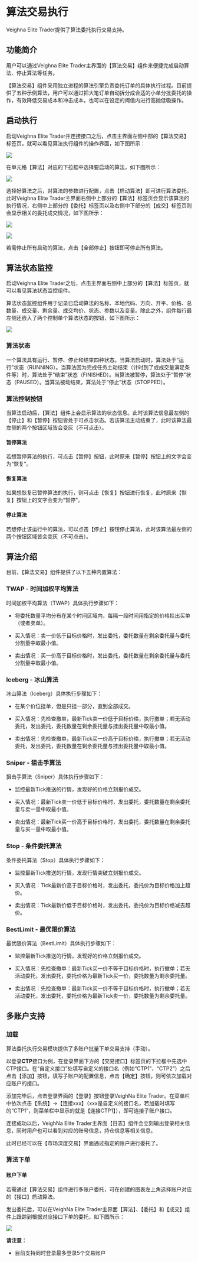 # 算法交易执行

Veighna Elite Trader提供了算法委托执行交易支持。


## 功能简介

用户可以通过Veighna Elite Trader主界面的【算法交易】组件来便捷完成启动算法、停止算法等任务。

【算法交易】组件采用独立进程的算法引擎负责委托订单的具体执行过程。目前提供了五种示例算法，用户可以通过把大笔订单自动拆分成合适的小单分批委托的操作，有效降低交易成本和冲击成本，也可以在设定的阈值内进行高抛低吸操作。


## 启动执行

启动Veighna Elite Trader并连接接口之后，点击主界面左侧中部的【算法交易】标签页，就可以看见算法执行组件的操作界面，如下图所示：

![](https://vnpy-doc.oss-cn-shanghai.aliyuncs.com/elite/algo/1.png)

在单元格【算法】对应的下拉框中选择要启动的算法，如下图所示：

![](https://vnpy-doc.oss-cn-shanghai.aliyuncs.com/elite/algo/2.png)

选择好算法之后，对算法的参数进行配置，点击【启动算法】即可进行算法委托。此时Veighna Elite Trader主界面右侧中上部分的【算法】标签页会显示该算法的执行情况，右侧中上部分的【委托】标签页以及右侧中下部分的【成交】标签页则会显示相关的委托成交情况，如下图所示：

![](https://vnpy-doc.oss-cn-shanghai.aliyuncs.com/elite/algo/5.png)

![](https://vnpy-doc.oss-cn-shanghai.aliyuncs.com/elite/algo/6.png)

若需停止所有启动的算法，点击【全部停止】按钮即可停止所有算法。


## 算法状态监控

启动Veighna Elite Trader之后，点击主界面右侧中上部分的【算法】标签页，就可以看见算法状态监控组件。

算法状态监控组件用于记录已启动算法的名称、本地代码、方向、开平、价格、总数量、成交量、剩余量、成交均价、状态、参数以及变量。除此之外，组件每行最左侧还嵌入了两个控制单个算法状态的按钮，如下图所示：

![](https://vnpy-doc.oss-cn-shanghai.aliyuncs.com/elite/algo/7.png)

### 算法状态

一个算法具有运行、暂停、停止和结束四种状态。当算法启动时，算法处于“运行”状态（RUNNING）。当算法因为完成任务主动结束（计时到了或成交量满足条件等）时，算法处于“结束”状态（FINISHED）。当算法被暂停，算法处于“暂停”状态（PAUSED）。当算法被动结束，算法处于“停止”状态（STOPPED）。

### 算法控制按钮

当算法启动后，【算法】组件上会显示算法的状态信息。此时该算法信息最左侧的【停止】和【暂停】按钮皆处于可点击状态。若该算法主动结束了，此时该算法最左侧的两个按钮区域皆会变灰（不可点击）。

#### 暂停算法

若想暂停算法的执行，可点击【暂停】按钮，此时原来【暂停】按钮上的文字会变为“恢复”。

#### 恢复算法

如果想恢复已暂停算法的执行，则可点击【恢复】按钮进行恢复，此时原来【恢复】按钮上的文字会变为“暂停”。

#### 停止算法

若想停止该运行中的算法，可以点击【停止】按钮停止算法，此时该算法最左侧的两个按钮区域皆会变灰（不可点击）。


## 算法介绍

目前，【算法交易】组件提供了以下五种内置算法：

### TWAP - 时间加权平均算法

时间加权平均算法（TWAP）具体执行步骤如下：

- 将委托数量平均分布在某个时间区域内，每隔一段时间用指定的价格挂出买单（或者卖单）。

- 买入情况：卖一价低于目标价格时，发出委托，委托数量在剩余委托量与委托分割量中取最小值。

- 卖出情况：买一价高于目标价格时，发出委托，委托数量在剩余委托量与委托分割量中取最小值。

### Iceberg - 冰山算法

冰山算法（Iceberg）具体执行步骤如下：

- 在某个价位挂单，但是只挂一部分，直到全部成交。

- 买入情况：先检查撤单，最新Tick卖一价低于目标价格，执行撤单；若无活动委托，发出委托，委托数量在剩余委托量与挂出委托量中取最小值。

- 卖出情况：先检查撤单，最新Tick买一价高于目标价格，执行撤单；若无活动委托，发出委托，委托数量在剩余委托量与挂出委托量中取最小值。

### Sniper - 狙击手算法

狙击手算法（Sniper）具体执行步骤如下：

- 监控最新Tick推送的行情，发现好的价格立刻报价成交。

- 买入情况：最新Tick卖一价低于目标价格时，发出委托，委托数量在剩余委托量与卖一量中取最小值。

- 卖出情况：最新Tick买一价高于目标价格时，发出委托，委托数量在剩余委托量与买一量中取最小值。

### Stop - 条件委托算法

条件委托算法（Stop）具体执行步骤如下：

- 监控最新Tick推送的行情，发现行情突破立刻报价成交。

- 买入情况：Tick最新价高于目标价格时，发出委托，委托价为目标价格加上超价。

- 卖出情况：Tick最新价低于目标价格时，发出委托，委托价为目标价格减去超价。

### BestLimit - 最优限价算法

最优限价算法（BestLimit）具体执行步骤如下：

- 监控最新Tick推送的行情，发现好的价格立刻报价成交。

- 买入情况：先检查撤单：最新Tick买一价不等于目标价格时，执行撤单；若无活动委托，发出委托，委托价格为最新Tick买一价，委托数量为剩余委托量。

- 卖出情况：先检查撤单：最新Tick买一价不等于目标价格时，执行撤单；若无活动委托，发出委托，委托价格为最新Tick卖一价，委托数量为剩余委托量。


## 多账户支持

### 加载

算法委托执行交易模块提供了多账户批量下单交易支持（手动）。

以登录**CTP**接口为例，在登录界面下方的【交易接口】标签页的下拉框中先选中CTP接口。在“自定义接口”处填写自定义的接口名（例如“CTP1”、“CTP2”）之后点击【添加】按钮，填写子账户的配置信息，点击【确定】按钮，则可依次加载对应账户的接口。

添加完毕后，点击登录界面的【登录】按钮登录VeighNa Elite Trader。在菜单栏中依次点击【系统】->【连接xxx】（xxx是自定义的接口名，若加载时填写的“CTP1”，则菜单栏中显示的就是【连接CTP1】），即可连接子账户接口。

连接成功以后，VeighNa Elite Trader主界面【日志】组件会立刻输出登录相关信息，同时用户也可以看到对应的账号信息，持仓信息等相关信息。

此时已经可以在【市场深度交易】界面通过指定的账户进行委托了。

### 算法下单

#### 账户下单

若需通过【算法交易】组件进行多账户委托，可在创建的图表左上角选择账户对应的【接口】启动算法。

发出委托后，可以在VeighNa Elite Trader主界面【算法】、【委托】和【成交】组件上跟踪到根据对应接口下单的委托，如下图所示：

![](https://vnpy-doc.oss-cn-shanghai.aliyuncs.com/elite/algo/4.png)

**请注意**：
 - 目前支持同时登录最多登录5个交易账户
